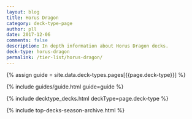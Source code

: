 ```yaml
---
layout: blog
title: Horus Dragon
category: deck-type-page
author: pll
date: 2017-12-06
comments: false
description: In depth information about Horus Dragon decks.
deck-type: horus-dragon
permalink: /tier-list/horus-dragon/ 
---
```


{% assign guide = site.data.deck-types.pages[{{page.deck-type}}] %}

{% include guides/guide.html guide=guide %}

{% include decktype_decks.html deckType=page.deck-type %}

{% include top-decks-season-archive.html %}